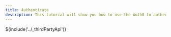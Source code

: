 ```yaml
---
title: Authenticate
description: This tutorial will show you how to use the Auth0 to authenticate and authorize your Firebase services.
---
```


${include('../_thirdPartyApi')}
